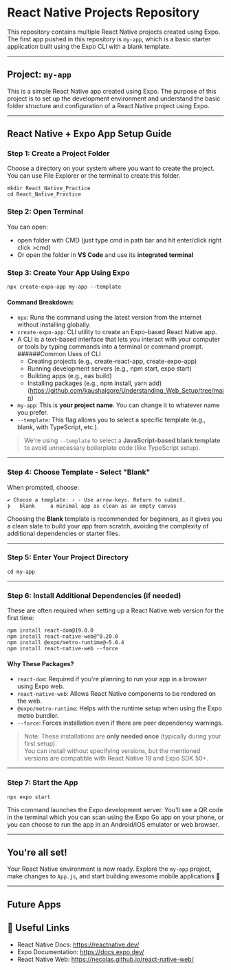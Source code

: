 
# React Native Projects Repository

This repository contains multiple React Native projects created using Expo. The first app pushed in this repository is `my-app`, which is a basic starter application built using the Expo CLI with a blank template.

---

## Project: `my-app`

This is a simple React Native app created using Expo. The purpose of this project is to set up the development environment and understand the basic folder structure and configuration of a React Native project using Expo.

---

## React Native + Expo App Setup Guide

### Step 1: Create a Project Folder
Choose a directory on your system where you want to create the project. You can use File Explorer or the terminal to create this folder.

```
mkdir React_Native_Practice
cd React_Native_Practice
```

### Step 2: Open Terminal
You can open:
- open folder with CMD (just type cmd in path bar and hit enter/click right click >cmd)
- Or open the folder in **VS Code** and use its **integrated terminal**

### Step 3: Create Your App Using Expo

```
npx create-expo-app my-app --template
```

#### Command Breakdown:
- `npx`: Runs the command using the latest version from the internet without installing globally.
- `create-expo-app`: CLI utility to create an Expo-based React Native app.
- A CLI is a text-based interface that lets you interact with your computer or tools by typing commands into a terminal or command prompt.
  ######Common Uses of CLI
  - Creating projects (e.g., create-react-app, create-expo-app)
  - Running development servers (e.g., npm start, expo start)
  - Building apps (e.g., eas build)
  - Installing packages (e.g., npm install, yarn add) (https://github.com/kaushalgore/Understanding_Web_Setup/tree/main)
- `my-app`: This is **your project name**. You can change it to whatever name you prefer.
- `--template`: This flag allows you to select a specific template (e.g., blank, with TypeScript, etc.).

> We're using `--template` to select a **JavaScript-based blank template** to avoid unnecessary boilerplate code (like TypeScript setup).

---

### Step 4: Choose Template - Select "Blank"
When prompted, choose:
```
✔ Choose a template: › - Use arrow-keys. Return to submit.
❯   blank     a minimal app as clean as an empty canvas
```
Choosing the **Blank** template is recommended for beginners, as it gives you a clean slate to build your app from scratch, avoiding the complexity of additional dependencies or starter files.

---

### Step 5: Enter Your Project Directory

```
cd my-app
```

---

### Step 6: Install Additional Dependencies (if needed)

These are often required when setting up a React Native web version for the first time:

```
npm install react-dom@19.0.0
npm install react-native-web@^0.20.0
npm install @expo/metro-runtime@~5.0.4
npm install react-native-web --force
```

#### Why These Packages?
- `react-dom`: Required if you're planning to run your app in a browser using Expo web.
- `react-native-web`: Allows React Native components to be rendered on the web.
- `@expo/metro-runtime`: Helps with the runtime setup when using the Expo metro bundler.
- `--force`: Forces installation even if there are peer dependency warnings.

>  Note: These installations are **only needed once** (typically during your first setup).  
> You can install without specifying versions, but the mentioned versions are compatible with React Native 19 and Expo SDK 50+.

---

### Step 7: Start the App

```
npx expo start
```

This command launches the Expo development server. You'll see a QR code in the terminal which you can scan using the Expo Go app on your phone, or you can choose to run the app in an Android/iOS emulator or web browser.

---

## You're all set!

Your React Native environment is now ready. Explore the `my-app` project, make changes to `App.js`, and start building awesome mobile applications 🚀

---

## Future Apps

## 🔗 Useful Links

- React Native Docs: https://reactnative.dev/
- Expo Documentation: https://docs.expo.dev/
- React Native Web: https://necolas.github.io/react-native-web/

